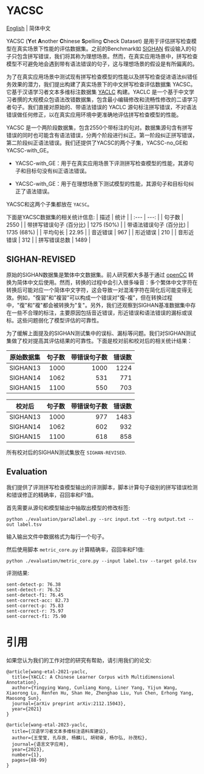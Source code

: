 # YACSC
[English](README.md) | 简体中文

YACSC (**Y**et **A**nother **C**hinese **S**pelling **C**heck Dataset) 是用于评估拼写检查模型在真实场景下性能的评估数据集。之前的Benchmark如 [SIGHAN](http://ir.itc.ntnu.edu.tw/lre/sighan8csc.html) 假设输入的句子只包含拼写错误，我们将其称为理想场景。然而，在真实应用场景中，拼写检查模型不可避免地会遇到带有语法错误的句子，这与理想场景的假设是有所偏离的。

为了在真实应用场景中测试现有拼写检查模型的性能以及拼写检查促进语法纠错任务效果的潜力，我们提出构建了真实场景下的中文拼写检查评估数据集 YACSC。它基于汉语学习者文本多维标注数据集 [YACLC](https://github.com/blcuicall/YACLC) 构建。YACLC 是一个基于中文学习者撰的大规模众包语法改错数据集，包含最小编辑修改和流畅性修改的二语学习者句子。我们直接对原始的、带语法错误的 YACLC 源句标注拼写错误，不对语法错误做任何修正，以在真实应用环境中更准确地评估拼写检查模型的性能。

YACSC 是一个两阶段数据集，包含2550个带标注的句对。数据集源句含有拼写错误的同时也可能含有语法错误，分两个阶段进行纠正。第一阶段纠正拼写错误，第二阶段纠正语法错误。我们还提供了YACSC的两个子集，YACSC-no\_GE和 YACSC-with\_GE。

- YACSC-with\_GE：用于在真实应用场景下评测拼写检查模型的性能，其源句子和目标句没有纠正语法错误。

- YACSC-with_GE：用于在理想场景下测试模型的性能，其源句子和目标句纠正了语法错误。

YACSC和这两个子集都放在 `YACSC`。

下面是YACSC数据集的相关统计信息:
| 描述 | 统计 |
| :--- | ---: |
| 句子数 | 2550 |
| 带拼写错误句子 (百分比) | 1275 (50\%) |
| 带语法错误句子 (百分比) | 1735 (68\%) |
| 平均句长 | 22.95 |
| 音近错误 | 967 |
| 形近错误 | 210   | 
| 音形近错误 | 312 |
| 拼写错误总数 | 1489 |

## SIGHAN-REVISED

原始的SIGHAN数据集是繁体中文数据集。前人研究都大多基于通过 [openCC](https://github.com/BYVoid/OpenCC) 转换为简体中文后使用。然而，转换的过程中会引入很多噪音：多个繁体中文字符在转换后可能对应一个简体中文字符，这会导致一对混淆字符在简化后可能变得无效。例如，"復習"和"複習"可以构成一个错误对"復-複"，但在转换过程中，"復"和"複"都会被转换为"复"。另外，我们还观察到SIGHAN基准数据集中存在一些不合理的标注，主要原因包括音近错误，形近错误和语法错误的漏标或误标。这些问题弱化了模型评估的可靠性。

为了缓解上面提及的SIGHAN测试集中的误标、漏标等问题。我们对SIGHAN测试集做了校对提高其评估结果的可靠性。下面是校对前和校对后的相关统计结果：

| 原始数据集 | 句子数 | 带错误句子数 | 错误数 |
| --- | ---: | ---: | ---: |
| SIGHAN13 | 1000 | 1000 | 1224 |
| SIGHAN14 | 1062 | 531 | 771 |
|SIGHAN15 | 1100 | 550 | 703 |
		
		 
| 校对后 | 句子数 | 带错误句子数 | 错误数 |
| --- | ---: | ---: | ---: |
| SIGHAN13 | 1000 | 977 | 1483 |
| SIGHAN14 | 1062 | 602 | 932 |
| SIGHAN15 | 1100 | 618 | 858 |

所有校对后的SIGHAN测试集放在 `SIGHAN-REVISED`.

## Evaluation

我们提供了评测拼写检查模型输出的评测脚本，脚本计算句子级别的拼写错误检测和错误修正的精确率，召回率和F1值。

首先需要从源句和模型输出中抽取出模型的修改标签:
```
python ./evaluation/para2label.py --src input.txt --trg output.txt --out label.tsv
```
输入输出文件中数据格式为每行一个句子。

然后使用脚本 `metric_core.py` 计算精确率，召回率和F1值:
```
python ./evaluation/metric_core.py --input label.tsv --target gold.tsv
```

评测结果:
```
sent-detect-p: 76.38
sent-detect-r: 76.52
sent-detect-f1: 76.45
sent-correct-acc: 82.73
sent-correct-p: 75.83
sent-correct-r: 75.97
sent-correct-f1: 75.90
```

# 引用

如果您认为我们的工作对您的研究有帮助，请引用我们的论文:

```
@article{wang-etal-2021-yaclc,
  title={YACLC: A Chinese Learner Corpus with Multidimensional Annotation},
  author={Yingying Wang, Cunliang Kong, Liner Yang, Yijun Wang, Xiaorong Lu, Renfen Hu, Shan He, Zhenghao Liu, Yun Chen, Erhong Yang, Maosong Sun},
  journal={arXiv preprint arXiv:2112.15043},
  year={2021}
}

@article{wang-etal-2023-yaclc,
  title={汉语学习者文本多维标注语料库建设},
  author={王莹莹, 孔存良, 杨麟儿, 胡韧奋, 杨尔弘, 孙茂松},
  journal={语言文字应用},
  year={2023},
  number={1},
  pages={88-99}
}
```